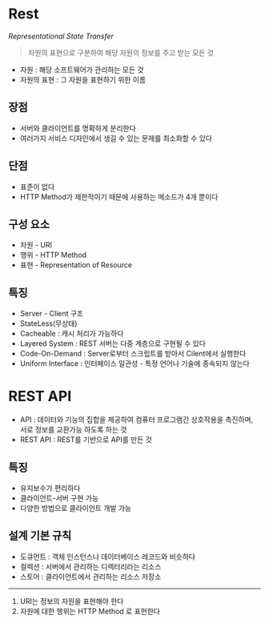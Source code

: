# Rest

_Representational State Transfer_
> 자원의 표현으로 구분하여 해당 자원의 정보를 주고 받는 모든 것

* 자원 : 해당 소프트웨어가 관리하는 모든 것
* 자원의 표현 : 그 자원을 표현하기 위한 이름

## 장점

* 서버와 클라이언트를 명확하게 분리한다
* 여러가지 서비스 디자인에서 생길 수 있는 문제를 최소화할 수 있다

## 단점

* 표준이 없다
* HTTP Method가 제한적이기 때문에 사용하는 메소드가 4개 뿐이다

## 구성 요소

* 자원 - URI
* 행위 - HTTP Method
* 표현 - Representation of Resource

## 특징

* Server - Client 구조
* StateLess(무상태)
* Cacheable : 캐시 처리가 가능하다
* Layered System : REST 서버는 다중 계층으로 구현될 수 있다
* Code-On-Demand : Server로부터 스크립트를 받아서 Cilent에서 실행한다
* Uniform Interface : 인터페이스 일관성 - 특정 언어나 기술에 종속되지 않는다

# REST API

* API : 데이터와 기능의 집합을 제공하여 컴퓨터 프로그램간 상호작용을 촉진하며, 서로 정보를 교환가능 하도록 하는 것
* REST API : REST를 기반으로 API를 만든 것

## 특징

* 유지보수가 편리하다
* 클라이언트-서버 구현 가능
* 다양한 방법으로 클라이언트 개발 가능

## 설계 기본 규칙

* 도큐먼트 : 객체 인스턴스나 데이터베이스 레코드와 비슷하다
* 컬렉션 : 서버에서 관리하는 디렉터리라는 리소스
* 스토어 : 클라이언트에서 관리하는 리소스 저장소

- - -

1. URI는 정보의 자원을 표현해야 한다
2. 자원에 대한 행위는 HTTP Method 로 표현한다